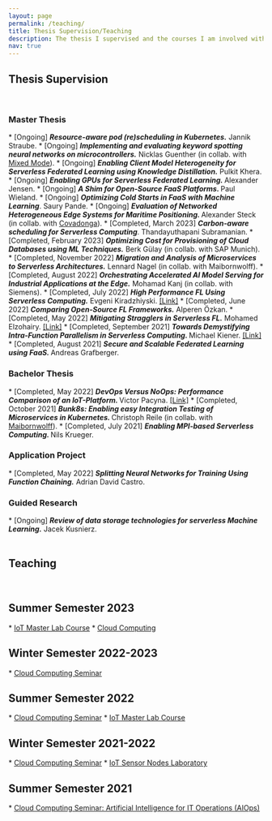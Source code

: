 ```yaml
---
layout: page
permalink: /teaching/
title: Thesis Supervision/Teaching
description: The thesis I supervised and the courses I am involved with at TUM
nav: true
---
```

<h2>Thesis Supervision</h2>
<br>
<h3> Master Thesis </h3>
* [Ongoing] <strong><em> Resource-aware pod (re)scheduling in Kubernetes.</em></strong> Jannik Straube.
* [Ongoing] <strong><em> Implementing and evaluating keyword spotting neural networks on microcontrollers.</em></strong> Nicklas Guenther (in collab. with <a href="https://www.mixed-mode.de/">Mixed Mode</a>).
* [Ongoing] <strong><em> Enabling Client Model Heterogeneity for Serverless Federated Learning using Knowledge Distillation.</em></strong> Pulkit Khera.
* [Ongoing] <strong><em> Enabling GPUs for Serverless Federated Learning. </em></strong> Alexander Jensen.
* [Ongoing] <strong><em> A Shim for Open-Source FaaS Platforms. </em></strong> Paul Wieland.
* [Ongoing] <strong><em> Optimizing Cold Starts in FaaS with Machine Learning</em></strong>. Saury Pande.
* [Ongoing] <strong><em> Evaluation of Networked Heterogeneous Edge Systems for Maritime Positioning.
</em></strong> Alexander Steck (in collab. with <a href="https://covadonga.eu/">Covadonga</a>).
* [Completed, March 2023] <strong><em> Carbon-aware scheduling for Serverless Computing</em></strong>. Thandayuthapani Subramanian.
* [Completed, February 2023] <strong><em> Optimizing Cost for Provisioning of Cloud Databases using ML Techniques.</em></strong> Berk Gülay (in collab. with SAP Munich).
* [Completed, November 2022] <strong><em> Migration and Analysis of Microservices to Serverless Architectures.</em></strong> Lennard Nagel (in collab. with Maibornwolff).
* [Completed, August 2022] <strong><em> Orchestrating Accelerated AI Model Serving for Industrial Applications at the Edge.</em></strong> Mohamad Kanj (in collab. with Siemens).
* [Completed, July 2022] <strong><em> High Performance FL Using Serverless Computing.</em></strong> Evgeni Kiradzhiyski. <a href="https://mediatum.ub.tum.de/1685431">[Link]</a>
* [Completed, June 2022] <strong><em> Comparing Open-Source FL Frameworks.</em></strong> Alperen Özkan.
* [Completed, May 2022] <strong><em> Mitigating Stragglers in Serverless FL.</em></strong> Mohamed Elzohairy. <a href="https://mediatum.ub.tum.de/doc/1685641/1685641.pdf">[Link]</a>
* [Completed, September 2021] <strong><em> Towards Demystifying Intra-Function Parallelism in Serverless Computing. </em></strong> Michael Kiener. <a href="https://mediatum.ub.tum.de/node?id=1624841">[Link]</a>
* [Completed, August 2021] <strong><em>Secure and Scalable Federated Learning using FaaS. </em></strong> Andreas Grafberger.

<br>
<h3> Bachelor Thesis </h3>
* [Completed, May 2022] <strong><em> DevOps Versus NoOps: Performance Comparison of an IoT-Platform. </em></strong> Victor Pacyna. <a href="https://github.com/CAPS-Cloud/IoT-Platform-Migration/blob/master/doc/Thesis_Victor_Pacyna.pdf">[Link]</a>
* [Completed, October 2021] <strong><em> Bunk8s: Enabling easy Integration Testing of Microservices in Kubernetes. </em></strong> Christoph Reile (in collab. with <a href="https://www.maibornwolff.de/en/news-portal">Maibornwolff</a>).
* [Completed, July 2021] <strong><em> Enabling MPI-based Serverless Computing. </em></strong> Nils Krueger.

<br>
<h3> Application Project </h3>
* [Completed, May 2022] <strong><em> Splitting Neural Networks for Training Using Function Chaining.</em></strong> Adrian David Castro.
<br>

<h3> Guided Research </h3>
* [Ongoing] <strong><em> Review of data storage technologies for serverless Machine Learning.</em></strong> Jacek Kusnierz.
<br>

<!-- For students at TUM. -->
<br>
<h2>Teaching</h2>
<br>
<h2>Summer Semester 2023</h2>
* <a href="https://www.ce.cit.tum.de/caps/lehre/ss23/praktika/iot-master-lab-course/">IoT Master Lab Course</a>
* <a href="https://www.ce.cit.tum.de/caps/lehre/ss23/vorlesungen/cloud-computing/">Cloud Computing</a>

<h2>Winter Semester 2022-2023</h2>
* <a href="https://www.ce.cit.tum.de/caps/lehre/ws22/seminare/cloud-computing/">Cloud Computing Seminar</a>

<h2>Summer Semester 2022</h2>
* <a href="https://www.in.tum.de/caps/lehre/ss22/seminare/cloud-computing-seminar/">Cloud Computing Seminar</a>
* <a href="https://www.in.tum.de/caps/lehre/ss22/praktika/iot-master-lab-course/">IoT Master Lab Course</a>

<h2>Winter Semester 2021-2022</h2>
* <a href="https://www.in.tum.de/caps/lehre/ws21/seminare/cloud-computing/">Cloud Computing Seminar</a>
* <a href="https://www.in.tum.de/caps/lehre/ws21/praktika/iot-sensor-node-laboratory/">IoT Sensor Nodes Laboratory</a>

<h2>Summer Semester 2021</h2>
* <a href="https://www.in.tum.de/caps/lehre/ss-21/seminare/cloud-computing-artificial-intelligence-for-it-operations-aiops/">Cloud Computing Seminar: Artificial Intelligence for IT Operations (AIOps)</a>